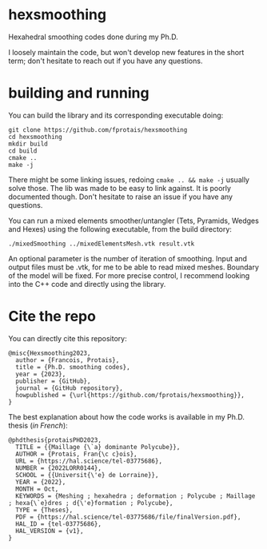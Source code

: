 # hexsmoothing
Hexahedral smoothing codes done during my Ph.D.

I loosely maintain the code, but won't develop new features in the short term; don't hesitate to reach out if you have any questions. 

# building and running
You can build the library and its corresponding executable doing: 
```
git clone https://github.com/fprotais/hexsmoothing
cd hexsmoothing
mkdir build
cd build
cmake ..
make -j
```
There might be some linking issues, redoing `cmake .. && make -j` usually solve those. The lib was made to be easy to link against. It is poorly documented though. Don't hesitate to raise an issue if you have any questions. 

You can run a mixed elements smoother/untangler (Tets, Pyramids, Wedges and Hexes) using the following executable, from the build directory: 
```
./mixedSmoothing ../mixedElementsMesh.vtk result.vtk 
```
An optional parameter is the number of iteration of smoothing. Input and output files must be .vtk, for me to be able to read mixed meshes. Boundary of the model will be fixed. For more precise control, I recommend looking into the C++ code and directly using the library.  

# Cite the repo
You can directly cite this repository: 
```
@misc{Hexsmoothing2023,
  author = {Francois, Protais},
  title = {Ph.D. smoothing codes},
  year = {2023},
  publisher = {GitHub},
  journal = {GitHub repository},
  howpublished = {\url{https://github.com/fprotais/hexsmoothing}},
}
```
The best explanation about how the code works is available in my Ph.D. thesis (_in French_):  
```
@phdthesis{protaisPHD2023,
  TITLE = {{Maillage {\`a} dominante Polycube}},
  AUTHOR = {Protais, Fran{\c c}ois},
  URL = {https://hal.science/tel-03775686},
  NUMBER = {2022LORR0144},
  SCHOOL = {{Universit{\'e} de Lorraine}},
  YEAR = {2022},
  MONTH = Oct,
  KEYWORDS = {Meshing ; hexahedra ; deformation ; Polycube ; Maillage ; hexa{\`e}dres ; d{\'e}formation ; Polycube},
  TYPE = {Theses},
  PDF = {https://hal.science/tel-03775686/file/finalVersion.pdf},
  HAL_ID = {tel-03775686},
  HAL_VERSION = {v1},
}
```

